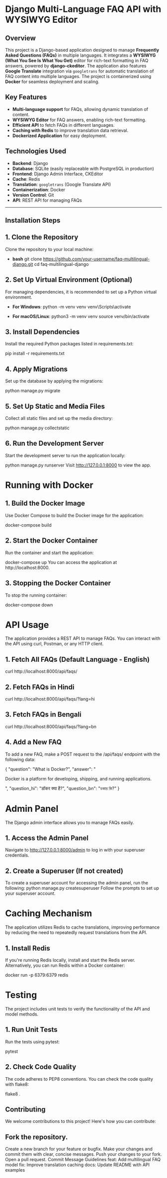 # Django Multi-Language FAQ API with WYSIWYG Editor

## Overview
This project is a Django-based application designed to manage **Frequently Asked Questions (FAQs)** in multiple languages. It integrates a **WYSIWYG (What You See Is What You Get)** editor for rich-text formatting in FAQ answers, powered by **django-ckeditor**. The application also features **Google Translate** integration via `googletrans` for automatic translation of FAQ content into multiple languages. The project is containerized using **Docker** for seamless deployment and scaling.

## Key Features
- **Multi-language support** for FAQs, allowing dynamic translation of content.
- **WYSIWYG Editor** for FAQ answers, enabling rich-text formatting.
- **Efficient API** to fetch FAQs in different languages.
- **Caching with Redis** to improve translation data retrieval.
- **Dockerized Application** for easy deployment.
  
## Technologies Used
- **Backend**: Django
- **Database**: SQLite (easily replaceable with PostgreSQL in production)
- **Frontend**: Django Admin Interface, CKEditor
- **Cache**: Redis
- **Translation**: `googletrans` (Google Translate API)
- **Containerization**: Docker
- **Version Control**: Git
- **API**: REST API for managing FAQs

---

## Installation Steps

## 1. Clone the Repository
Clone the repository to your local machine:

- **bash**
git clone https://github.com/your-username/faq-multilingual-django.git
cd faq-multilingual-django

## 2. Set Up Virtual Environment (Optional)
For managing dependencies, it is recommended to set up a Python virtual environment.

- **For Windows**:
python -m venv venv
venv\Scripts\activate

- **For macOS/Linux**:
python3 -m venv venv
source venv/bin/activate

## 3. Install Dependencies
Install the required Python packages listed in requirements.txt:

pip install -r requirements.txt

## 4. Apply Migrations
Set up the database by applying the migrations:


python manage.py migrate

## 5. Set Up Static and Media Files
Collect all static files and set up the media directory:


python manage.py collectstatic

## 6. Run the Development Server
Start the development server to run the application locally:

python manage.py runserver
Visit http://127.0.0.1:8000 to view the app.

# Running with Docker

## 1. Build the Docker Image
Use Docker Compose to build the Docker image for the application:

docker-compose build

## 2. Start the Docker Container
Run the container and start the application:


docker-compose up
You can access the application at http://localhost:8000.

## 3. Stopping the Docker Container
To stop the running container:


docker-compose down

# API Usage
The application provides a REST API to manage FAQs. You can interact with the API using curl, Postman, or any HTTP client.

## 1. Fetch All FAQs (Default Language - English)

curl http://localhost:8000/api/faqs/

## 2. Fetch FAQs in Hindi

curl http://localhost:8000/api/faqs/?lang=hi

## 3. Fetch FAQs in Bengali

curl http://localhost:8000/api/faqs/?lang=bn

## 4. Add a New FAQ
To add a new FAQ, make a POST request to the /api/faqs/ endpoint with the following data:


{
  "question": "What is Docker?",
  "answer": "<p>Docker is a platform for developing, shipping, and running applications.</p>",
  "question_hi": "डॉकर क्या है?",
  "question_bn": "ডকার কি?"
}

# Admin Panel
The Django admin interface allows you to manage FAQs easily.

## 1. Access the Admin Panel
Navigate to http://127.0.0.1:8000/admin to log in with your superuser credentials.

## 2. Create a Superuser (If not created)
To create a superuser account for accessing the admin panel, run the following:
python manage.py createsuperuser
Follow the prompts to set up your superuser account.

# Caching Mechanism
The application utilizes Redis to cache translations, improving performance by reducing the need to repeatedly request translations from the API.

## 1. Install Redis
If you're running Redis locally, install and start the Redis server. Alternatively, you can run Redis within a Docker container:

docker run -p 6379:6379 redis


# Testing
The project includes unit tests to verify the functionality of the API and model methods.

## 1. Run Unit Tests
Run the tests using pytest:

pytest

## 2. Check Code Quality
The code adheres to PEP8 conventions. You can check the code quality with flake8:


flake8 .

## Contributing
We welcome contributions to this project! Here's how you can contribute:

## Fork the repository.
Create a new branch for your feature or bugfix.
Make your changes and commit them with clear, concise messages.
Push your changes to your fork.
Open a pull request.
Commit Message Guidelines
feat: Add multilingual FAQ model
fix: Improve translation caching
docs: Update README with API examples
